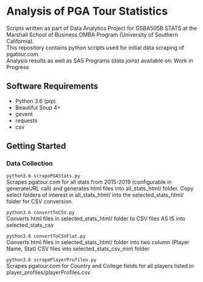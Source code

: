 # Analysis of PGA Tour Statistics
Scripts written as part of Data Analytics Project for GSBA505B STATS at the Marshall School of Business OMBA Program (University of Southern California).  
This repository contains python scripts used for initial data scraping of pgatour.com.  
Analysis results as well as SAS Programs (data joins) available on: Work in Progress

## Software Requirements
- Python 3.6 (pip)
- Beautiful Soup 4+
- gevent
- requests
- csv

## Getting Started
### Data Collection
`python3.6 scrapePGAStats.py`  
   Scrapes pgatour.com for all stats from 2015-2019 (configurable in generateURL call) and generates html files into all_stats_html/ folder. Copy select folders of interest in all_stats_html/ into the selected_stats_html/ folder for CSV conversion.  

`python3.6 convertToCSV.py`  
   Converts html files in selected_stats_html/ folder to CSV files AS IS into selected_stats_csv  

`python3.6 convertToCSVFlat.py`  
   Converts html files in selected_stats_html/ folder into two column (Player Name, Stat) CSV files into selected_stats_csv_min\ folder  

`python3.6 scrapePlayerProfiles.py`  
   Scrapes pgatour.com for Country and College fields for all players listed in player_profiles/playerProfiles.csv  
